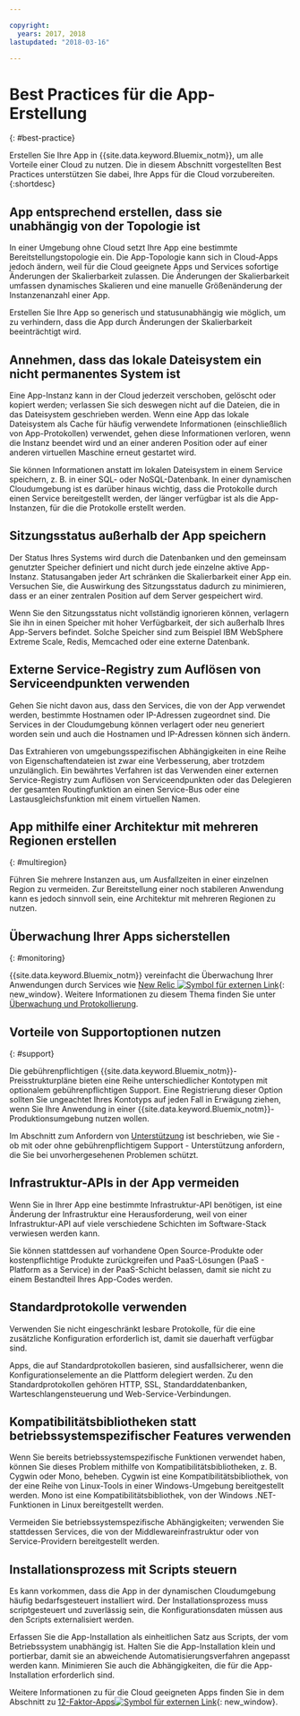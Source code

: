 ```yaml
---

copyright:
  years: 2017, 2018
lastupdated: "2018-03-16"

---
```


# Best Practices für die App-Erstellung
{: #best-practice}

Erstellen Sie Ihre App in {{site.data.keyword.Bluemix_notm}}, um alle Vorteile einer Cloud zu nutzen. Die in diesem Abschnitt vorgestellten Best Practices unterstützen Sie dabei, Ihre Apps für die Cloud vorzubereiten.
{:shortdesc}

## App entsprechend erstellen, dass sie unabhängig von der Topologie ist

In einer Umgebung ohne Cloud setzt Ihre App eine bestimmte Bereitstellungstopologie ein. Die App-Topologie kann sich in Cloud-Apps jedoch ändern, weil für die Cloud geeignete Apps und Services sofortige Änderungen der Skalierbarkeit zulassen. Die Änderungen der Skalierbarkeit umfassen dynamisches Skalieren und eine manuelle Größenänderung der Instanzenanzahl einer App.

Erstellen Sie Ihre App so generisch und statusunabhängig wie möglich, um zu verhindern, dass die App durch Änderungen der Skalierbarkeit beeinträchtigt wird.

## Annehmen, dass das lokale Dateisystem ein nicht permanentes System ist

Eine App-Instanz kann in der Cloud jederzeit verschoben, gelöscht oder kopiert werden; verlassen Sie sich deswegen nicht auf die Dateien, die in das Dateisystem geschrieben werden. Wenn eine App das lokale Dateisystem als Cache für häufig verwendete Informationen (einschließlich von App-Protokollen) verwendet, gehen diese Informationen verloren, wenn die Instanz beendet wird und an einer anderen Position oder auf einer anderen virtuellen Maschine erneut gestartet wird.

Sie können Informationen anstatt im lokalen Dateisystem in einem Service speichern, z. B. in einer SQL- oder NoSQL-Datenbank. In einer dynamischen Cloudumgebung ist es darüber hinaus wichtig, dass die Protokolle durch einen Service bereitgestellt werden, der länger verfügbar ist als die App-Instanzen, für die die Protokolle erstellt werden.

## Sitzungsstatus außerhalb der App speichern

Der Status Ihres Systems wird durch die Datenbanken und den gemeinsam genutzter Speicher definiert und nicht durch jede einzelne aktive App-Instanz. Statusangaben jeder Art schränken die Skalierbarkeit einer App ein. Versuchen Sie, die Auswirkung des Sitzungsstatus dadurch zu minimieren, dass er an einer zentralen Position auf dem Server gespeichert wird.

Wenn Sie den Sitzungsstatus nicht vollständig ignorieren können, verlagern Sie ihn in einen Speicher mit hoher Verfügbarkeit, der sich außerhalb Ihres App-Servers befindet. Solche Speicher sind zum Beispiel IBM WebSphere Extreme Scale, Redis, Memcached oder eine externe Datenbank.

## Externe Service-Registry zum Auflösen von Serviceendpunkten verwenden

Gehen Sie nicht davon aus, dass den Services, die von der App verwendet werden, bestimmte Hostnamen oder IP-Adressen zugeordnet sind. Die Services in der Cloudumgebung können verlagert oder neu generiert worden sein und auch die Hostnamen und IP-Adressen können sich ändern.

Das Extrahieren von umgebungsspezifischen Abhängigkeiten in eine Reihe von Eigenschaftendateien ist zwar eine Verbesserung, aber trotzdem unzulänglich. Ein bewährtes Verfahren ist das Verwenden einer externen Service-Registry zum Auflösen von Serviceendpunkten oder das Delegieren der gesamten Routingfunktion an einen Service-Bus oder eine Lastausgleichsfunktion mit einem virtuellen Namen.

## App mithilfe einer Architektur mit mehreren Regionen erstellen
{: #multiregion}

Führen Sie mehrere Instanzen aus, um Ausfallzeiten in einer einzelnen Region zu vermeiden. Zur Bereitstellung einer noch stabileren Anwendung kann es jedoch sinnvoll sein, eine Architektur mit mehreren Regionen zu nutzen.

## Überwachung Ihrer Apps sicherstellen
{: #monitoring}

{{site.data.keyword.Bluemix_notm}} vereinfacht die Überwachung Ihrer Anwendungen durch Services wie [New Relic ![Symbol für externen Link](../icons/launch-glyph.svg)](http://newrelic.com/){: new_window}. Weitere Informationen zu diesem Thema finden Sie unter [Überwachung und Protokollierung](../monitor_log/logging.html#logging).

## Vorteile von Supportoptionen nutzen
{: #support}

Die gebührenpflichtigen {{site.data.keyword.Bluemix_notm}}-Preisstrukturpläne bieten eine Reihe unterschiedlicher Kontotypen mit optionalem gebührenpflichtigen Support. Eine Registrierung dieser Option sollten Sie ungeachtet Ihres Kontotyps auf jeden Fall in Erwägung ziehen, wenn Sie Ihre Anwendung in einer {{site.data.keyword.Bluemix_notm}}-Produktionsumgebung nutzen wollen.

Im Abschnitt zum Anfordern von [Unterstützung](../get-support/howtogetsupport.html) ist beschrieben, wie Sie - ob mit oder ohne gebührenpflichtigem Support - Unterstützung anfordern, die Sie bei unvorhergesehenen Problemen schützt.

## Infrastruktur-APIs in der App vermeiden

Wenn Sie in Ihrer App eine bestimmte Infrastruktur-API benötigen, ist eine Änderung der Infrastruktur eine Herausforderung, weil von einer Infrastruktur-API auf viele verschiedene Schichten im Software-Stack verwiesen werden kann.

Sie können stattdessen auf vorhandene Open Source-Produkte oder kostenpflichtige Produkte zurückgreifen und PaaS-Lösungen (PaaS - Platform as a Service) in der PaaS-Schicht belassen, damit sie nicht zu einem Bestandteil Ihres App-Codes werden.

## Standardprotokolle verwenden

Verwenden Sie nicht eingeschränkt lesbare Protokolle, für die eine zusätzliche Konfiguration erforderlich ist, damit sie dauerhaft verfügbar sind.

Apps, die auf Standardprotokollen basieren, sind ausfallsicherer, wenn die Konfigurationselemente an die Plattform delegiert werden. Zu den Standardprotokollen gehören HTTP, SSL, Standarddatenbanken, Warteschlangensteuerung und Web-Service-Verbindungen.

## Kompatibilitätsbibliotheken statt betriebssystemspezifischer Features verwenden

Wenn Sie bereits betriebssystemspezifische Funktionen verwendet haben, können Sie dieses Problem mithilfe von Kompatibilitätsbibliotheken, z. B. Cygwin oder Mono, beheben. Cygwin ist eine Kompatibilitätsbibliothek, von der eine Reihe von Linux-Tools in einer Windows-Umgebung bereitgestellt werden. Mono ist eine Kompatibilitätsbibliothek, von der Windows .NET-Funktionen in Linux bereitgestellt werden.

Vermeiden Sie betriebssystemspezifische Abhängigkeiten; verwenden Sie stattdessen Services, die von der Middlewareinfrastruktur oder von Service-Providern bereitgestellt werden.

## Installationsprozess mit Scripts steuern

Es kann vorkommen, dass die App in der dynamischen Cloudumgebung häufig bedarfsgesteuert installiert wird. Der Installationsprozess muss scriptgesteuert und zuverlässig sein, die Konfigurationsdaten müssen aus den Scripts externalisiert werden.

Erfassen Sie die App-Installation als einheitlichen Satz aus Scripts, der vom Betriebssystem unabhängig ist. Halten Sie die App-Installation klein und portierbar, damit sie an abweichende Automatisierungsverfahren angepasst werden kann. Minimieren Sie auch die Abhängigkeiten, die für die App-Installation erforderlich sind.

Weitere Informationen zu für die Cloud geeigneten Apps finden Sie in dem Abschnitt zu [12-Faktor-Apps![Symbol für externen Link](../icons/launch-glyph.svg)](http://12factor.net/){: new_window}.


